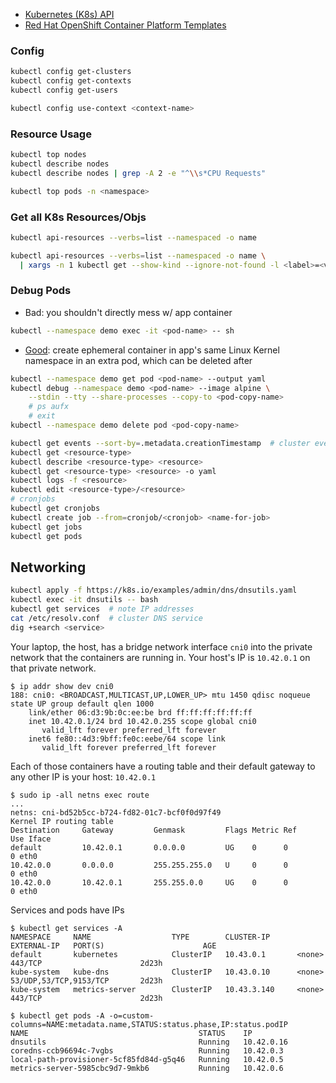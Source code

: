- [Kubernetes (K8s) API](https://kubernetes.io/docs/reference/kubernetes-api/)
- [Red Hat OpenShift Container Platform Templates](https://docs.openshift.com/container-platform/3.11/dev_guide/templates.html#dev-guide-templates)

### Config
```bash
kubectl config get-clusters
kubectl config get-contexts
kubectl config get-users

kubectl config use-context <context-name>
```

### Resource Usage
```bash
kubectl top nodes
kubectl describe nodes
kubectl describe nodes | grep -A 2 -e "^\\s*CPU Requests"

kubectl top pods -n <namespace>
```

### Get all K8s Resources/Objs
```bash
kubectl api-resources --verbs=list --namespaced -o name

kubectl api-resources --verbs=list --namespaced -o name \
  | xargs -n 1 kubectl get --show-kind --ignore-not-found -l <label>=<value> -n <namespace>
```

### Debug Pods
- Bad: you shouldn't directly mess w/ app container
```bash
kubectl --namespace demo exec -it <pod-name> -- sh
```

- [Good](https://en.wikipedia.org/wiki/Linux_namespaces): create ephemeral container in app's same Linux Kernel namespace in an extra pod, which can be deleted after
```bash
kubectl --namespace demo get pod <pod-name> --output yaml
kubectl debug --namespace demo <pod-name> --image alpine \
    --stdin --tty --share-processes --copy-to <pod-copy-name>
    # ps aufx
    # exit
kubectl --namespace demo delete pod <pod-copy-name>
```

```bash
kubectl get events --sort-by=.metadata.creationTimestamp  # cluster events
kubectl get <resource-type>
kubectl describe <resource-type> <resource>
kubectl get <resource-type> <resource> -o yaml
kubectl logs -f <resource>
kubectl edit <resource-type>/<resource>
# cronjobs
kubectl get cronjobs
kubectl create job --from=cronjob/<cronjob> <name-for-job>
kubectl get jobs
kubectl get pods
```

## Networking
```bash
kubectl apply -f https://k8s.io/examples/admin/dns/dnsutils.yaml
kubectl exec -it dnsutils -- bash
kubectl get services  # note IP addresses
cat /etc/resolv.conf  # cluster DNS service
dig +search <service>
```

Your laptop, the host, has a bridge network interface `cni0` into the private network that the containers are running in.
Your host's IP is `10.42.0.1` on that private network.
```
$ ip addr show dev cni0
188: cni0: <BROADCAST,MULTICAST,UP,LOWER_UP> mtu 1450 qdisc noqueue state UP group default qlen 1000
    link/ether 06:d3:9b:0c:ee:be brd ff:ff:ff:ff:ff:ff
    inet 10.42.0.1/24 brd 10.42.0.255 scope global cni0
       valid_lft forever preferred_lft forever
    inet6 fe80::4d3:9bff:fe0c:eebe/64 scope link
       valid_lft forever preferred_lft forever
```
Each of those containers have a routing table and their default gateway to any other IP is your host: `10.42.0.1`
```
$ sudo ip -all netns exec route
...
netns: cni-bd52b5cc-b724-fd82-01c7-bcf0f0d97f49
Kernel IP routing table
Destination     Gateway         Genmask         Flags Metric Ref    Use Iface
default         10.42.0.1       0.0.0.0         UG    0      0        0 eth0
10.42.0.0       0.0.0.0         255.255.255.0   U     0      0        0 eth0
10.42.0.0       10.42.0.1       255.255.0.0     UG    0      0        0 eth0
```

Services and pods have IPs
```
$ kubectl get services -A
NAMESPACE     NAME                  TYPE        CLUSTER-IP      EXTERNAL-IP   PORT(S)                      AGE
default       kubernetes            ClusterIP   10.43.0.1       <none>        443/TCP                      2d23h
kube-system   kube-dns              ClusterIP   10.43.0.10      <none>        53/UDP,53/TCP,9153/TCP       2d23h
kube-system   metrics-server        ClusterIP   10.43.3.140     <none>        443/TCP                      2d23h

$ kubectl get pods -A -o=custom-columns=NAME:metadata.name,STATUS:status.phase,IP:status.podIP
NAME                                      STATUS    IP
dnsutils                                  Running   10.42.0.16
coredns-ccb96694c-7vgbs                   Running   10.42.0.3
local-path-provisioner-5cf85fd84d-g5q46   Running   10.42.0.5
metrics-server-5985cbc9d7-9mkb6           Running   10.42.0.6
```

